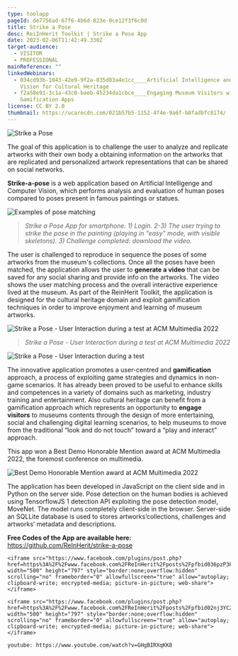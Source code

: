 ```yaml
---
type: toolapp
pageId: de7756ad-67f6-4b6d-823e-0ce12f3f6c0d
title: Strike a Pose
desc: ReiInHerit Toolkit | Strike a Pose App
date: 2023-02-06T11:42:49.330Z
target-audience:
  - VISITOR
  - PROFESSIONAL
mainReference: ""
linkedWebinars:
  - 034cd93b-1043-42e9-9f2a-835d03a4e1cc____Artificial Intelligence and Computer
    Vision for Cultural Heritage
  - f2a58e91-3c1a-43c0-baeb-45234da1cbce____Engaging Museum Visitors with
    Gamification Apps
license: CC BY 2.0
thumbnail: https://ucarecdn.com/021b57b5-1152-4f4e-9a6f-b8fadbfc8174/
---
```

![Strike a Pose](https://ucarecdn.com/05627286-2a04-458d-ae83-ec9bab30e3a6/ "Strike a Pose")

The goal of this application is to challenge the user to analyze and replicate artworks with their own body a obtaining information on the artworks that are replicated and personalized artwork representations that can be shared on social networks.

**Strike-a-pose** is a web application based on Artificial Intelligenge and Computer Vision, which performs analysis and evaluation of human poses compared to poses present in famous paintings or statues. 

![Examples of pose matching](https://ucarecdn.com/8b3821df-f7aa-4fe7-a63e-beb95da0db81/ "Examples of pose matching")

> *Strike a Pose App for smartphone. 1) Login. 2-3) The user trying to strike the pose in the painting (playing in “easy" mode, with visible skeletons). 3) Challenge completed: download the video.* 

The user is challenged to reproduce in sequence the poses of some artworks from the museum's collections. Once all the poses have been matched, the application allows the user to **generate a video** that can be saved for any social sharing and provide info on the artworks. The video shows the user matching process and the overall interactive experience lived at the museum. As part of the ReinHerit Toolkit, the application is designed for the cultural heritage domain and exploit gamification techniques in order to improve enjoyment and learning of museum artworks.

![Strike a Pose - User Interaction during a test at ACM Multimedia 2022](https://ucarecdn.com/7f796939-378c-4690-9c96-407941939614/ "Strike a Pose - User Interaction during a test at ACM Multimedia 2022")

> *Strike a Pose - User Interaction during a test at ACM Multimedia 2022*

![Strike a Pose - User Interaction during a test](https://ucarecdn.com/28b8b486-9236-4809-80da-6322389e68db/ "Strike a Pose - User Interaction during a test")

The innovative application promotes a user-centred and **gamification** approach, a process of exploiting game strategies and dynamics in non-game scenarios. It has already been proved to be useful to enhance skills and competences in a variety of domains such as marketing, industry training and entertainment. Also cultural heritage can benefit from a gamification approach which represents an opportunity to **engage visitors** to museums contents through the design of more entertaining, social and challenging digital learning scenarios, to help museums to move from the traditional “look and do not touch” toward a “play and interact” approach.

This app won a Best Demo Honorable Mention award at ACM Multimedia 2022, the foremost conference on multimedia.

![Best Demo Honorable Mention award at ACM Multimedia 2022](https://ucarecdn.com/a1fde0c2-d8f2-43bd-99d8-920f0df0a0af/ "Best Demo Honorable Mention award at ACM Multimedia 2022")

The application has been developed in JavaScript on the client side and in Python on the server side. Pose detection on the human bodies is achieved using TensorflowJS 1 detection API exploiting the pose detection model, MoveNet. The model runs completely client-side in the browser. Server-side an SQLLite database is used to stores artworks’collections, challenges and artworks’ metadata and descriptions.

**Free Codes of the App are available here:**\
<https://github.com/ReInHerit/strike-a-pose>

```
<iframe src="https://www.facebook.com/plugins/post.php?href=https%3A%2F%2Fwww.facebook.com%2FReInHerit%2Fposts%2Fpfbid036pzP3F1Zk8fnKBLRCoczrCUrEQVhnx6LChd2uobTdHsWWduGXNkszQwfduRsHWvnl&show_text=true&width=500" width="500" height="797" style="border:none;overflow:hidden" scrolling="no" frameborder="0" allowfullscreen="true" allow="autoplay; clipboard-write; encrypted-media; picture-in-picture; web-share"></iframe>
```

```
<iframe src="https://www.facebook.com/plugins/post.php?href=https%3A%2F%2Fwww.facebook.com%2FReInHerit%2Fposts%2Fpfbid02nj3YC2dQEfojhFMKgxVC2xanRkVa5kbCKe3DjcQWcAztCjGFCiiXXCjAfi4cr6AYl&show_text=true&width=500" width="500" height="797" style="border:none;overflow:hidden" scrolling="no" frameborder="0" allowfullscreen="true" allow="autoplay; clipboard-write; encrypted-media; picture-in-picture; web-share"></iframe>
```

`youtube: https://www.youtube.com/watch?v=GHgBIRXqKK8`